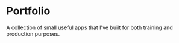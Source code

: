 # Portfolio
A collection of small useful apps that I've built for both training and production purposes.
